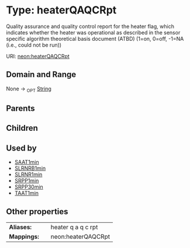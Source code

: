 
# Type: heaterQAQCRpt


Quality assurance and quality control report for the heater flag, which indicates whether the heater was operational as described in the sensor specific algorithm theoretical basis document (ATBD) (1=on, 0=off, -1=NA (i.e., could not be run))

URI: [neon:heaterQAQCRpt](https://data.neonscience.org/heaterQAQCRpt)


## Domain and Range

None ->  <sub>OPT</sub> [String](types/String.md)

## Parents


## Children


## Used by

 * [SAAT1min](SAAT1min.md)
 * [SLRNRB1min](SLRNRB1min.md)
 * [SLRNR1min](SLRNR1min.md)
 * [SRPP1min](SRPP1min.md)
 * [SRPP30min](SRPP30min.md)
 * [TAAT1min](TAAT1min.md)

## Other properties

|  |  |  |
| --- | --- | --- |
| **Aliases:** | | heater q a q c rpt |
| **Mappings:** | | neon:heaterQAQCRpt |

